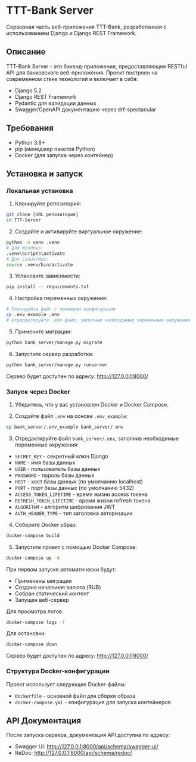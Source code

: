 # TTT-Bank Server

Серверная часть веб-приложения TTT-Bank, разработанная с использованием Django и Django REST Framework.

## Описание

TTT-Bank Server - это бэкенд-приложение, предоставляющее RESTful API для банковского веб-приложения. Проект построен на современном стеке технологий и включает в себя:

- Django 5.2
- Django REST Framework
- Pydantic для валидации данных
- Swagger/OpenAPI документацию через drf-spectacular

## Требования

- Python 3.8+
- pip (менеджер пакетов Python)
- Docker (для запуска через контейнер)

## Установка и запуск

### Локальная установка

1. Клонируйте репозиторий:
```bash
git clone [URL репозитория]
cd TTT-Server
```

2. Создайте и активируйте виртуальное окружение:
```bash
python -m venv .venv
# Для Windows:
.venv\Scripts\activate
# Для Linux/Mac:
source .venv/bin/activate
```

3. Установите зависимости:
```bash
pip install -r requirements.txt
```

4. Настройка переменных окружения:
```bash
# Скопируйте файл с примером конфигурации
cp .env_example .env
# Отредактируйте .env файл, заполнив необходимые переменные окружения
```

5. Примените миграции:
```bash
python bank_server/manage.py migrate
```

6. Запустите сервер разработки:
```bash
python bank_server/manage.py runserver
```

Сервер будет доступен по адресу: http://127.0.0.1:8000/

### Запуск через Docker

1. Убедитесь, что у вас установлен Docker и Docker Compose.

2. Создайте файл `.env` на основе `.env_example`:
```bash
cp bank_server/.env_example bank_server/.env
```

3. Отредактируйте файл `bank_server/.env`, заполнив необходимые переменные окружения:
- `SECRET_KEY` - секретный ключ Django
- `NAME` - имя базы данных
- `USER` - пользователь базы данных
- `PASSWORD` - пароль базы данных
- `HOST` - хост базы данных (по умолчанию localhost)
- `PORT` - порт базы данных (по умолчанию 5432)
- `ACCESS_TOKEN_LIFETIME` - время жизни access токена
- `REFRESH_TOKEN_LIFETIME` - время жизни refresh токена
- `ALGORITHM` - алгоритм шифрования JWT
- `AUTH_HEADER_TYPE` - тип заголовка авторизации

4. Соберите Docker образ:
```bash
docker-compose build
```

5. Запустите проект с помощью Docker Compose:
```bash
docker-compose up -d
```

При первом запуске автоматически будут:
- Применены миграции
- Создана начальная валюта (RUB)
- Собран статический контент
- Запущен веб-сервер

Для просмотра логов:
```bash
docker-compose logs -f
```

Для остановки:
```bash
docker-compose down
```

Сервер будет доступен по адресу: http://127.0.0.1:8000/

### Структура Docker-конфигурации

Проект использует следующие Docker-файлы:
- `Dockerfile` - основной файл для сборки образа
- `docker-compose.yml` - конфигурация для запуска контейнеров

## API Документация

После запуска сервера, документация API доступна по адресу:
- Swagger UI: http://127.0.0.1:8000/api/schema/swagger-ui/
- ReDoc: http://127.0.0.1:8000/api/schema/redoc/
